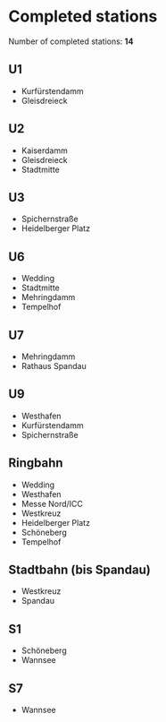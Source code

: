 # Completed stations

Number of completed stations: **14**

## U1

- Kurfürstendamm
- Gleisdreieck

## U2

- Kaiserdamm
- Gleisdreieck
- Stadtmitte

## U3

- Spichernstraße
- Heidelberger Platz

## U6

- Wedding
- Stadtmitte
- Mehringdamm
- Tempelhof

## U7

- Mehringdamm
- Rathaus Spandau

## U9

- Westhafen
- Kurfürstendamm
- Spichernstraße

## Ringbahn

- Wedding
- Westhafen
- Messe Nord/ICC
- Westkreuz
- Heidelberger Platz
- Schöneberg
- Tempelhof

## Stadtbahn (bis Spandau)

- Westkreuz
- Spandau

## S1

- Schöneberg
- Wannsee

## S7

- Wannsee
